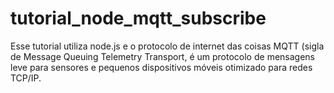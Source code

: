 # tutorial_node_mqtt_subscribe
Esse tutorial utiliza node.js e o protocolo de internet das coisas  MQTT (sigla de Message Queuing Telemetry Transport, é um protocolo de mensagens leve para sensores e pequenos dispositivos móveis otimizado para redes TCP/IP.
